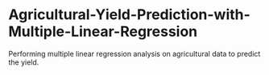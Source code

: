 # Agricultural-Yield-Prediction-with-Multiple-Linear-Regression
Performing multiple linear regression analysis on agricultural data to predict the yield.
